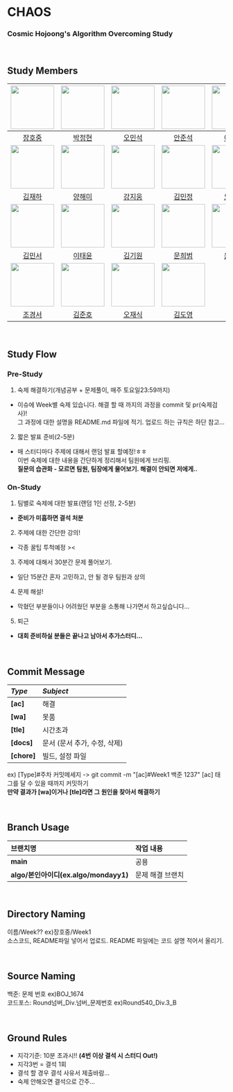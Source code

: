 # CHAOS
### Cosmic Hojoong's Algorithm Overcoming Study

</br>

## Study Members
|<img src="https://avatars.githubusercontent.com/u/128250130?v=4" width="100" height="100"/>|<img src="https://avatars.githubusercontent.com/u/55152597?v=4" width="100" height="100"/>|<img src="https://avatars.githubusercontent.com/u/68336833?v=4" width="100" height="100"/>|<img src="https://avatars.githubusercontent.com/u/41678838?v=4" width="100" height="100"/>|<img src="https://avatars.githubusercontent.com/u/75784807?v=4" width="100" height="100"/>|<img src="https://avatars.githubusercontent.com/u/85085804?v=4" width="100" height="100"/>
|:-:|:-:|:-:|:-:|:-:|:-:|
|[장호중](https://github.com/mondayy1)|[박정현](https://github.com/BiteSnail)|[오민석](https://github.com/minseok-oh)|[안준석](https://github.com/Rahahhaaa)|[이동율](https://github.com/leedongyull)|[복무창](https://github.com/bokob)|
|<img src="https://avatars.githubusercontent.com/u/128571125?s=400&u=a8dcb208498e3bbef65d196740552fcb4d3bafab&v=4" width="100" height="100"/>|<img src="https://avatars.githubusercontent.com/u/107767152?v=4" width="100" height="100"/>|<img src="https://avatars.githubusercontent.com/u/107825793?v=4" width="100" height="100"/>|<img src="https://avatars.githubusercontent.com/u/80758613?v=4" width="100" height="100"/>|<img src="https://avatars.githubusercontent.com/u/107828202?v=4" width="100" height="100"/>|<img src="https://avatars.githubusercontent.com/u/107869024?v=4" width="100" height="100"/>|
|[김재하](https://github.com/kjh3291)|[양해미](https://github.com/yanghaemi)|[강지웅](https://github.com/KangJiUng)|[김민정](https://github.com/Minnnning)|[오현지](https://github.com/Hyunjiiing)|[송영은](https://github.com/songyeongeun)|
|<img src="https://search.pstatic.net/common/?src=http%3A%2F%2Fblogfiles.naver.net%2F20141211_87%2Fapple8223_1418260372201mThxF_JPEG%2F1321396651560.jpg&type=sc960_832" width="100" height="100"/>|<img src="https://avatars.githubusercontent.com/u/107831875?v=4" width="100" height="100"/>|<img src="https://avatars.githubusercontent.com/u/74997112?v=4" width="100" height="100"/>|<img src="https://avatars.githubusercontent.com/u/47267113?v=4" width="100" height="100"/>|<img src="" width="100" height="100"/>|<img src="" width="100" height="100"/>|
|[김민서](https://github.com/kmingseo)|[이태윤](https://github.com/troymerai)|[김기원](https://github.com/kiuuon)|[문희범](https://github.com/KorBasilion)|[윤정섭](https://github.com/jithhuP)|[이준석]()|
|<img src="" width="100" height="100"/>|<img src="https://avatars.githubusercontent.com/u/87304269?v=4" width="100" height="100"/>|<img src="https://avatars.githubusercontent.com/u/96814750?v=4" width="100" height="100"/>|<img src="https://avatars.githubusercontent.com/u/74997144?v=4" width="100" height="100"/>|
|[조경서](https://github.com/gyseong)|[김준호](https://github.com/junhoprog)|[오재식](https://github.com/ohjaesik)|[김도영](https://github.com/Doyoung01)|

</br>

## Study Flow
### Pre-Study
1. 숙제 해결하기(개념공부 + 문제풀이, 매주 토요일23:59까지)
* 이슈에 Week별 숙제 있습니다. 해결 할 때 까지의 과정을 commit 및 pr(숙제검사)!</br>
그 과정에 대한 설명을 README.md 파일에 적기. 업로드 하는 규칙은 하단 참고... 
2. 짧은 발표 준비(2-5분)
* 매 스터디마다 주제에 대해서 랜덤 발표 할예정!ㅎㅎ</br>이번 숙제에 대한 내용을 간단하게 정리해서 팀원에게 브리핑.</br>
**질문의 습관화 - 모르면 팀원, 팀장에게 물어보기. 해결이 안되면 저에게..**
### On-Study
1. 팀별로 숙제에 대한 발표(랜덤 1인 선정, 2-5분)
* **준비가 미흡하면 결석 처분**
2. 주제에 대한 간단한 강의!
* 각종 꿀팁 투척예정 ><
3. 주제에 대해서 30분간 문제 풀어보기.
* 일단 15분간 혼자 고민하고, 안 될 경우 팀원과 상의
4. 문제 해설!
* 막혔던 부분들이나 어려웠던 부분을 소통해 나가면서 하고싶습니다...
5. 퇴근
* **대회 준비하실 분들은 끝나고 남아서 추가스터디...**

</br>

## Commit Message
|*Type*|*Subject*|
|:---|:---|
|**[ac]**|해결|
|**[wa]**|못품|
|**[tle]**|시간초과|
|**[docs]**|문서 (문서 추가, 수정, 삭제)|
|**[chore]**|빌드, 설정 파일|

ex) [Type]#주차 커밋메세지 -> git commit -m "[ac]#Week1 백준 1237"
[ac] 태그를 달 수 있을 때까지 커밋하기   
**만약 결과가 [wa]이거나 [tle]라면 그 원인을 찾아서 해결하기**

</br>

## Branch Usage
|브랜치명|작업 내용|
|:---|:---|
|**main**|공용|
|**algo/본인아이디(ex.algo/mondayy1)**|문제 해결 브랜치|

</br>

## Directory Naming
이름/Week?? ex)장호중/Week1 </br>
소스코드, README파일 넣어서 업로드. README 파일에는 코드 설명 적어서 올리기.

</br>

## Source Naming
백준: 문제 번호 ex)BOJ_1674 </br>
코드포스: Round넘버_Div.넘버_문제번호 ex)Round540_Div.3_B

</br>

## Ground Rules
* 지각기준: 10분 초과시!! **(4번 이상 결석 시 스터디 Out!)**
* 지각3번 = 결석 1회
* 결석 할 경우 결석 사유서 제출바람...
* 숙제 안해오면 결석으로 간주...

</br>

